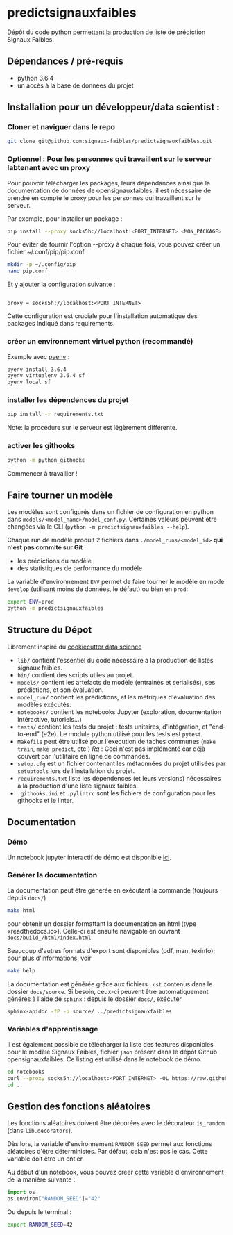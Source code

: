 # predictsignauxfaibles

Dépôt du code python permettant la production de liste de prédiction Signaux Faibles.

## Dépendances / pré-requis

- python 3.6.4
- un accès à la base de données du projet

## Installation pour un développeur/data scientist :

### Cloner et naviguer dans le repo

``` sh
git clone git@github.com:signaux-faibles/predictsignauxfaibles.git

```
### Optionnel : Pour les personnes qui travaillent sur le serveur labtenant avec un proxy

Pour pouvoir télécharger les packages, leurs dépendances ainsi que la documentation de données de opensignauxfaibles, il est nécessaire de prendre en compte le proxy pour les personnes qui travaillent sur le serveur. 

Par exemple, pour installer un package : 

``` sh
pip install --proxy socks5h://localhost:<PORT_INTERNET> <MON_PACKAGE>
```

Pour éviter de fournir l'option --proxy à chaque fois, vous pouvez créer un fichier ~/.conf/pip/pip.conf 

``` sh
mkdir -p ~/.config/pip
nano pip.conf
```
Et y ajouter la configuration suivante :

``` config

proxy = socks5h://localhost:<PORT_INTERNET>
```
Cette configuration est cruciale pour l'installation automatique des packages indiqué dans requirements.  

### créer un environnement virtuel python (recommandé)

Exemple avec [pyenv](https://github.com/pyenv/pyenv) :

``` sh
pyenv install 3.6.4
pyenv virtualenv 3.6.4 sf
pyenv local sf
```

### installer les dépendences du projet

``` sh
pip install -r requirements.txt
```

Note: la procédure sur le serveur est légèrement différente.

### activer les githooks

``` sh
python -m python_githooks
```

Commencer à travailler !

## Faire tourner un modèle

Les modèles sont configurés dans un fichier de configuration en python dans `models/<model_name>/model_conf.py`. Certaines valeurs peuvent être changées via le CLI (`python -m predictsignauxfaibles --help`).

Chaque run de modèle produit 2 fichiers dans `./model_runs/<model_id>` **qui n'est pas commité sur Git** :
- les prédictions du modèle
- des statistiques de performance du modèle

La variable d'environnement `ENV` permet de faire tourner le modèle en mode `develop` (utilisant moins de données, le défaut) ou bien en `prod`:

``` sh
export ENV=prod
python -m predictsignauxfaibles
```

## Structure du Dépot

Librement inspiré du [cookiecutter data science](https://drivendata.github.io/cookiecutter-data-science)

- `lib/` contient l'essentiel du code nécéssaire à la production de listes signaux faibles.
- `bin/` contient des scripts utiles au projet.
- `models/` contient les artefacts de modèle (entrainés et serialisés), ses prédictions, et son évaluation.
- `model_run/` contient les prédictions, et les métriques d'évaluation des modèles exécutés.
- `notebooks/` contient les notebooks Jupyter (exploration, documentation intéractive, tutoriels…)
- `tests/` contient les tests du projet : tests unitaires, d'intégration, et "end-to-end" (e2e). Le module python utilisé pour les tests est `pytest`.
- `Makefile` peut être utilisé pour l'execution de taches communes (`make train`, `make predict`, etc.) _Rq_ : Ceci n'est pas implémenté car déjà couvert par l'utilitaire en ligne de commandes.
- `setup.cfg` est un fichier contenant les métaonnées du projet utilisées par `setuptools` lors de l'installation du projet.
- `requirements.txt` liste les dépendences (et leurs versions) nécessaires à la production d'une liste signaux faibles.
- `.githooks.ini` et `.pylintrc` sont les fichiers de configuration pour les githooks et le linter.

## Documentation

### Démo

Un notebook jupyter interactif de démo est disponible [ici](./notebooks/00-get_started.ipynb).

### Générer la documentation

La documentation peut être générée en exécutant la commande (toujours depuis `docs/`)

``` sh
make html
```

pour obtenir un dossier formattant la documentation en html (type «readthedocs.io»). Celle-ci est ensuite navigable en ouvrant `docs/build_/html/index.html`

Beaucoup d'autres formats d'export sont disponibles (pdf, man, texinfo); pour plus d'informations, voir

``` sh
make help
```

La documentation est générée grâce aux fichiers `.rst` contenus dans le dossier `docs/source`. Si besoin, ceux-ci peuvent être automatiquement générés à l'aide de `sphinx` : depuis le dossier `docs/`, exécuter

``` sh
sphinx-apidoc -fP -o source/ ../predictsignauxfaibles
```

### Variables d'apprentissage

Il est également possible de télécharger la liste des features disponibles pour le modèle Signaux Faibles, fichier `json` présent dans le dépôt Github opensignauxfaibles. Ce listing est utilisé dans le notebook de démo. 

``` sh
cd notebooks
curl --proxy socks5h://localhost:<PORT_INTERNET> -OL https://raw.githubusercontent.com/signaux-faibles/opensignauxfaibles/master/js/reduce.algo2/docs/variables.json -o variables.json
cd ..
```

## Gestion des fonctions aléatoires

Les fonctions aléatoires doivent être décorées avec le décorateur `is_random` (dans `lib.decorators`).

Dès lors, la variable d'environnement `RANDOM_SEED` permet aux fonctions aléatoires d'être déterministes. Par défaut, cela n'est pas le cas. Cette variable doit être un entier.

Au début d'un notebook, vous pouvez créer cette variable d'environnement de la manière suivante :

``` python
import os
os.environ["RANDOM_SEED"]="42"
```

Ou depuis le terminal :
``` sh
export RANDOM_SEED=42
```
